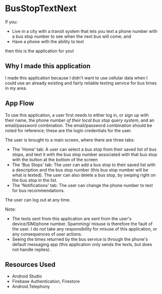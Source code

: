 # BusStopTextNext

If you:
- Live in a city with a transit system that lets you text a phone number with a bus stop number to see when the next bus will come; and
- Have a phone with the ability to text

then this is the application for you!

## Why I made this application

I made this application because I didn't want to use cellular data when I could use an already existing and fairly reliable texting service for bus times in my area.

## App Flow

To use this application, a user first needs to either log in, or sign up with their name, the phone number _of their local bus stop query system_, and an email/password combination. The email/password combination should be noted for reference; these are the login credentials for the user.

The user is brought to a main screen, where there are three tabs:
- The 'Home' tab: A user can select a bus stop from their saved list of bus stops, and text it with the bus stop number associated with that bus stop with the button at the bottom of the screen
- The 'Bus Stops' tab: The user can add a bus stop to their saved list with a description and the bus stop number (this bus stop number will be what is texted). The user can also delete a bus stop, by swiping right on the bus stop in the list.
- The 'Notifications' tab: The user can change the phone number to text for bus recommendations.

The user can log out at any time.

Note:
- The texts sent from this application are sent from the user's device/SIM/phone number. Spamming/ misuse is therefore the fault of the user. I do not take any responsibility for misuse of this application, or any consequences of user actions.
- Seeing the times returned by the bus service is through the phone's default messaging app (this application only sends the texts, but does not handle replies).

## Resources Used
- Android Studio
- Firebase Authentication, Firestore
- Android.Telephony